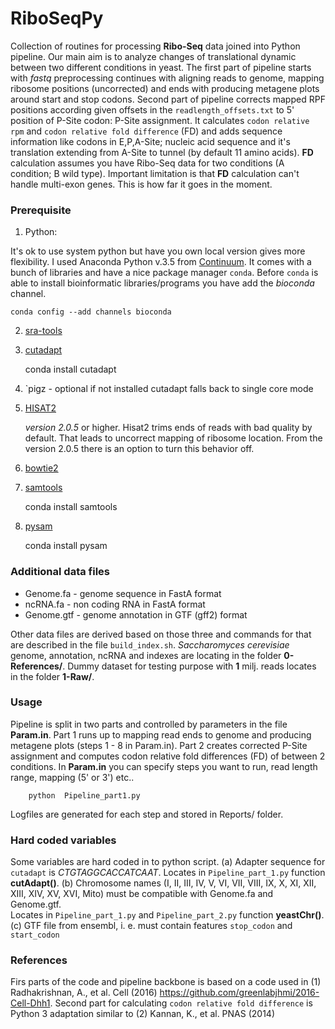 # RiboSeqPy

Collection of routines for processing **Ribo-Seq** data joined into Python pipeline. Our main aim is to analyze changes of translational dynamic between two different conditions in yeast. The first part of pipeline  starts with _fastq_ preprocessing continues with aligning reads to genome, mapping ribosome positions (uncorrected) and ends with producing metagene plots around start and stop codons. Second part of pipeline corrects mapped RPF positions according given offsets in the `readlength_offsets.txt` to 5' position of P-Site codon: P-Site assignment. It calculates `codon relative rpm` and `codon relative fold difference` (FD) and adds sequence information like codons in E,P,A-Site; nucleic acid sequence and it's translation extending from A-Site to tunnel (by default 11 amino acids). __FD__ calculation assumes you have Ribo-Seq data for two conditions (A condition; B wild type). Important limitation is that __FD__ calculation can't handle multi-exon genes. This is how far it goes in the moment. 


### Prerequisite
1) Python:

  It's ok to use system python but have you own local version gives more flexibility. I used Anaconda Python v.3.5 from [Continuum](https://www.continuum.io/downloads). It comes with a bunch of libraries and have a nice  package manager `conda`. Before `conda` is able to install bioinformatic libraries/programs you have add the _bioconda_ channel.
  
    conda config --add channels bioconda
2) [sra-tools](https://github.com/ncbi/sra-tools/wiki/Downloads) 
          
3) [cutadapt](https://cutadapt.readthedocs.io/en/stable/)

    conda install cutadapt
   
4) `pigz - optional if not installed cutadapt falls back to single core mode

5) [HISAT2](ftp://ftp.ccb.jhu.edu/pub/infphilo/hisat2/downloads)

   _version 2.0.5_ or higher.
   Hisat2 trims ends of reads with bad quality by default. That leads to uncorrect mapping of ribosome location. From the version 2.0.5 there is an option to turn this behavior off.
   
6) [bowtie2](http://bowtie-bio.sourceforge.net/bowtie2/index.shtml)

7) [samtools](https://github.com/samtools/samtools/) 

    conda install samtools
  
8) [pysam](https://github.com/pysam-developers/pysam)

    conda install pysam

### Additional data files

  * Genome.fa  - genome sequence in FastA format
  * ncRNA.fa   - non coding RNA in FastA format
  * Genome.gtf - genome annotation in GTF (gff2) format

Other data files are derived based on those three and commands for that are described in the file  `build_index.sh`.
_Saccharomyces cerevisiae_ genome, annotation, ncRNA and indexes are locating in the folder **0-References/**.
Dummy dataset for testing purpose with __1__ milj. reads locates in the folder **1-Raw/**.


### Usage
Pipeline is split in two parts and controlled by parameters in the file **Param.in**. Part 1 runs up to mapping read ends to genome and producing metagene plots (steps 1 -  8 in Param.in). Part 2 creates corrected P-Site assignment and computes codon relative fold differences (FD) of between 2 conditions. In  **Param.in** you can specify steps you want to run, read length range, mapping (5' or 3') etc.. 

```
    python  Pipeline_part1.py
```
Logfiles are generated for each step and stored in Reports/ folder.

### Hard coded variables
Some variables are hard coded in to python script. 
(a) Adapter sequence for `cutadapt`  is _CTGTAGGCACCATCAAT_. Locates in `Pipeline_part_1.py` function **cutAdapt()**.
(b) Chromosome names (I, II, III, IV, V, VI, VII, VIII, IX, X, XI, XII, XIII, XIV, XV, XVI, Mito) must be compatible with Genome.fa and Genome.gtf.    
Locates in `Pipeline_part_1.py` and `Pipeline_part_2.py` function **yeastChr()**.
(c) GTF file from ensembl, i. e. must contain features `stop_codon` and `start_codon`  

### References
Firs parts of the code and pipeline backbone is based on a code used in  (1) Radhakrishnan, A., et al. Cell (2016)
https://github.com/greenlabjhmi/2016-Cell-Dhh1. Second part for calculating `codon relative fold difference` is Python 3 adaptation similar to (2) Kannan, K., et al. PNAS (2014)  

